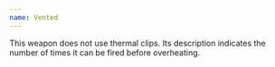 ```yaml
---
name: Vented
---
```

This weapon does not use thermal clips. Its description indicates the number of times it can be fired before overheating.
